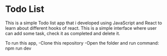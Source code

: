 # Todo List

This is a simple Todo list app that i developed using JavaScript and React to learn about different hooks of
react. This is a simple interface where user can add some task, check it as completed and delete it. 

To run this app, 
-Clone this repository
-Open the folder and run command: npm run dev
